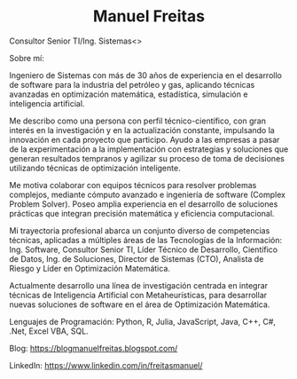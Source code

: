 <h1 align="center">Manuel Freitas</h1>
<align="center">Consultor Senior TI/Ing. Sistemas<>

Sobre mí:
  
Ingeniero de Sistemas con más de 30 años de experiencia en el desarrollo de software para la industria del petróleo y gas, aplicando técnicas avanzadas en optimización matemática, estadística, simulación e inteligencia artificial.

Me describo como una persona con perfil técnico-científico, con gran interés en la investigación y en la actualización constante, impulsando la innovación en cada proyecto que participo. Ayudo a las empresas a pasar de la experimentación a la implementación con estrategias y soluciones que generan resultados tempranos y agilizar su proceso de toma de decisiones utilizando técnicas de optimización inteligente.

Me motiva colaborar con equipos técnicos para resolver problemas complejos, mediante cómputo avanzado e ingeniería de software (Complex Problem Solver). Poseo amplia experiencia en el desarrollo de soluciones prácticas que integran precisión matemática y eficiencia computacional.

Mi trayectoria profesional abarca un conjunto diverso de competencias técnicas, aplicadas a múltiples áreas de las Tecnologías de la Información: Ing. Software, Consultor Senior TI, Líder Técnico de Desarrollo, Científico de Datos, Ing. de Soluciones, Director de Sistemas (CTO), Analista de Riesgo y Líder en Optimización Matemática.

Actualmente desarrollo una línea de investigación centrada en integrar técnicas de Inteligencia Artificial con Metaheurísticas, para desarrollar nuevas soluciones de software en el área de Optimización Matemática.

Lenguajes de Programación:
Python, R, Julia, JavaScript, Java, C++, C#, .Net, Excel VBA, SQL.

Blog: 
https://blogmanuelfreitas.blogspot.com/

LinkedIn:
https://www.linkedin.com/in/freitasmanuel/
